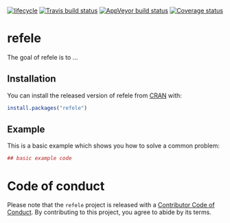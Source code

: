 [![lifecycle](https://img.shields.io/badge/lifecycle-experimental-orange.svg)](https://www.tidyverse.org/lifecycle/#experimental)
[![Travis build status](https://travis-ci.org/BenjaminLouis/refele.svg?branch=master)](https://travis-ci.org/BenjaminLouis/refele)
[![AppVeyor build status](https://ci.appveyor.com/api/projects/status/github/BenjaminLouis/refele?branch=master&svg=true)](https://ci.appveyor.com/project/BenjaminLouis/refele)
[![Coverage status](https://codecov.io/gh/BenjaminLouis/refele/branch/master/graph/badge.svg)](https://codecov.io/github/BenjaminLouis/refele?branch=master)

# refele

The goal of refele is to ...

## Installation

You can install the released version of refele from [CRAN](https://CRAN.R-project.org) with:

``` r
install.packages("refele")
```

## Example

This is a basic example which shows you how to solve a common problem:

``` r
## basic example code
```

# Code of conduct

Please note that the `refele` project is released with a [Contributor Code of Conduct](CODE_OF_CONDUCT.md). By contributing to this project, you agree to abide by its terms.
